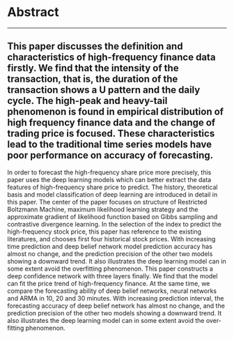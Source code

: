 # Abstract
---
This paper discusses the definition and characteristics of high-frequency finance data firstly. We find that the intensity of the transaction, that is, the duration of the transaction shows a U pattern and the daily cycle. The high-peak and heavy-tail phenomenon is found in empirical distribution of high frequency finance data and the change of trading price is focused. These characteristics lead to the traditional time series models have poor performance on accuracy of forecasting.
---
In order to forecast the high-frequency share price more precisely, this paper uses the deep learning models which can better extract the data features of high-frequency share price to predict. The history, theoretical basis and model classification of deep learning are introduced in detail in this paper. The center of the paper focuses on structure of Restricted Boltzmann Machine, maximum likelihood learning strategy and the approximate gradient of likelihood function based on Gibbs sampling and contrastive divergence learning. In the selection of the index to predict the high-frequency stock price, this paper has reference to the existing literatures, and chooses first four historical stock prices. With increasing time prediction and deep belief network model prediction accuracy has almost no change, and the prediction precision of the other two models showing a downward trend. It also illustrates the deep learning model can in some extent avoid the overfitting phenomenon.
This paper constructs a deep confidence network with three layers finally. We find that the model can fit the price trend of high-frequency finance. At the same time, we compare the forecasting ability of deep belief networks, neural networks and ARMA in 10, 20 and 30 minutes. With increasing prediction interval, the forecasting accuracy of deep belief network has almost no change, and the prediction precision of the other two models showing a downward trend. It also illustrates the deep learning model can in some extent avoid the over-fitting phenomenon.
